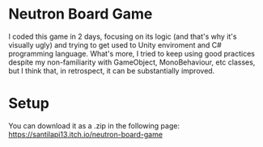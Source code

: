 # Neutron Board Game
I coded this game in 2 days, focusing on its logic (and that's why it's visually ugly) and trying to get used to Unity enviroment and C# programming language. What's more, I tried to keep using good practices despite my non-familiarity with GameObject, MonoBehaviour, etc classes, but I think that, in retrospect, it can be substantially improved.

# Setup
You can download it as a .zip in the following page:
https://santilapi13.itch.io/neutron-board-game
